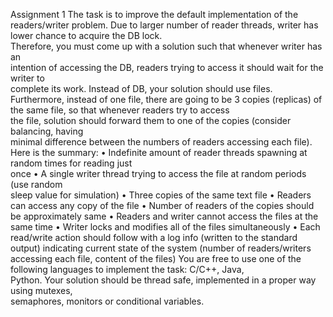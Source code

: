 Assignment	1
The	task	is	to	improve	the	default	implementation	of	the	readers/writer	problem.	Due	
to	larger	number	of	reader	threads,	writer	has	lower	chance	to	acquire	the	DB	lock.	
Therefore,	you	must come	up	with	a	solution	such	that	whenever	writer	has	an	
intention	of accessing	the	DB,	readers	trying	to	access	it	should	wait	for	the	writer	to	
complete	its	work.
Instead	of	DB, your	solution	should	use files.	Furthermore,	instead	of	one	file,	there	are	
going	to	be	3 copies	(replicas)	of	the	same	file,	so	that	whenever	readers	try	to	access	
the	file,	solution	should	forward	them	to	one	of	the	copies	(consider	balancing,	having	
minimal	difference between	the	numbers of	readers	accessing	each	file).
Here	is	the	summary:
• Indefinite	amount	of	reader	threads	spawning	at	random	times for	reading	just	
once
• A	single	writer	thread	trying	to	access	the	file at	random	periods	(use	random	
sleep value	for	simulation)
• Three	copies	of	the	same	text	file
• Readers	can	access	any	copy of	the	file
• Number of	readers	of	the	copies	should	be	approximately	same
• Readers	and	writer	cannot	access	the	files	at	the	same	time
• Writer	locks	and	modifies all	of	the	files	simultaneously
• Each	read/write	action	should	follow	with	a	log	info (written	to	the standard	
output) indicating	current	state	of	the	system	(number	of	readers/writers
accessing	each	file,	content of	the	files)
You	are	free	to	use	one	of	the	following	languages	to	implement	the	task:	C/C++,	Java,	
Python.
Your	solution	should	be	thread	safe,	implemented	in	a	proper	way using	mutexes,	
semaphores,	monitors or	conditional	variables.
